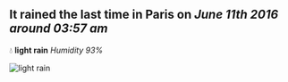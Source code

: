 ## It rained the last time in Paris on *June 11th 2016 around 03:57 am*
💧  **light rain** *Humidity 93%*

![light rain](http://openweathermap.org/img/w/10n.png)
